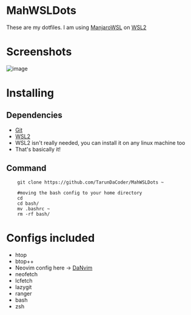 

# MahWSLDots

These are my dotfiles. I am using [ManjaroWSL](https://github.com/yuk7/ManjaroWSL) on [WSL2](https://github.com/microsoft/WSL2-Linux-Kernel)

# Screenshots

![image](https://user-images.githubusercontent.com/77536695/134772432-2fb24f61-f020-496a-8de1-8e56cda50d78.png)

# Installing

## Dependencies

- [Git](https://git-scm.com)
- [WSL2](https://github.com/microsoft/WSL2-Linux-Kernel)
- WSL2 isn't really needed, you can install it on any linux machine too
- That's basically it!

## Command
```shell
    git clone https://github.com/TarunDaCoder/MahWSLDots ~

    #moving the bash config to your home directory
    cd
    cd bash/
    mv .bashrc ~
    rm -rf bash/
```

# Configs included

- htop
- btop++
- Neovim config here -> [DaNvim](https://github.com/TarunDaCoder/DaNvim)
- neofetch
- lcfetch
- lazygit
- ranger
- bash
- zsh

